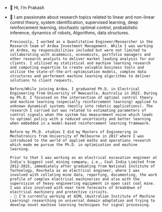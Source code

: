 - 👋 Hi, I’m Prakash
- 👀 I am passionate about research topics related to linear and non-linear control theory, system identification, supervised learning, deep reinforcement learning, stochastic optimal control, probabilistic inference, dynamics of robots, Algorithms, data structures.

      Previously, I worked as a Quantitative Engineer/Researcher in the Research team of Ardea Investment Management. While I was working at Ardea, my responsibilities included but were not limited to collaborating with academics, economists, portfolio managers and other research analysts to deliver market leading analysis for our clients. I utilised my statistical and machine learning research and computing expertise to create valuable business tools and utilise the state-of-the-art-optimisation models, complex data structures and performant machine learning algorithms to deliver solutions to client requests.

      Before/While joining Ardea, I graduated Ph.D. in Electrical Engineering from University of Newcastle, Australia in 2022. During my Ph.D. I focussed on the intersection of optimal control theory and machine learning (especially reinforcement learning) applied to unknown dynamical systems (mostly into robotic applications). The research I carried out was related to estimating parameters of control signals when the system has measurement noise which leads to optimal policy with a reduced uncertainty and better learning when embedded in a model-based reinforcement learning framework.

      Before my Ph.D. studies I did my Masters of Engineering in Mechatronics from University of Melbourne in 2017 where I was introduced to the world of applied maths and operations research which made me pursue the Ph.D. in optimisation and machine learning.

      Prior to that I was working as an electrical excavation engineer at India's biggest coal mining company, i.e., Coal India Limited from 2012-2015, immediately after graduating from National Institute of Technology, Rourkela as an electrical engineer, where I was involved with collating mine data, reporting, documenting, the work profile of complex electrical machineries and also with the supervision of heavy engineering equipment in open cast coal mine. I was also involved with near term forecasts of breakdown of electrical machinery and protective circuits.
      - 🌱 I’m currently working at AIML (Australian Institute of Machine Learning) researching on universal domain adaptation and trying to develop novel machine learning techniques for signal processing.

<!---
proxymallick/proxymallick is a ✨ special ✨ repository because its `README.md` (this file) appears on your GitHub profile.
You can click the Preview link to take a look at your changes.
--->
